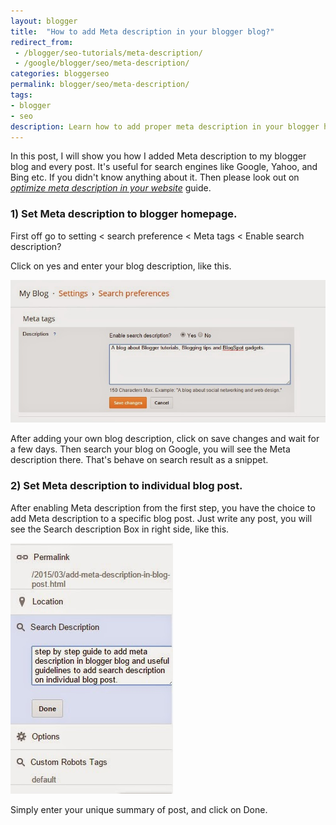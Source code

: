 ```yaml
---
layout: blogger
title:  "How to add Meta description in your blogger blog?"
redirect_from:
 - /blogger/seo-tutorials/meta-description/
 - /google/blogger/seo/meta-description/
categories: bloggerseo
permalink: blogger/seo/meta-description/
tags: 
- blogger
- seo
description: Learn how to add proper meta description in your blogger homepage also in your every blog post.
---
```


In this post, I will show you how I added Meta description to my blogger blog and every post. It's useful for search engines like Google, Yahoo, and Bing etc. If you didn't know anything about it. Then please look out on [*optimize meta description in your website*](/webmaster/optimize-meta-description/) guide.

### 1) Set Meta description to blogger homepage. ###

First off go to setting < search preference < Meta tags < Enable search description? 

Click on yes and enter your blog description, like this.

<img class="img-responsive" alt="Adding meta description in Blogger homepage" src="/images/add-blog-description-in-blogger.jpg" title="Adding meta description in Blogger homepage" /><br />

<p>After adding your own blog description, click on save changes and wait for a few days. Then search your blog on Google, you will see the Meta description there. That's behave on search result as a snippet.</p>

### 2) Set Meta description to individual blog post. ###

<p>After enabling Meta description from the first step, you have the choice to add Meta description to a specific blog post. Just write any post, you will see the Search description Box in right side, like this.</p>

<img class="img-responsive" alt="Adding meta description to every blog post" src="/images/add-meta-description-to-individual-blog-post.jpg" title="Adding meta description to every blog post" /><br />

Simply enter your unique summary of post, and click on Done.









